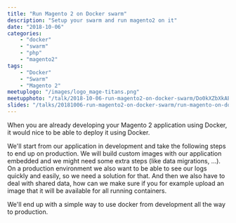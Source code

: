 ```yaml
---
title: "Run Magento 2 on Docker swarm"
description: "Setup your swarm and run magento2 on it"
date: "2018-10-06"
categories:
    - "docker"
    - "swarm"
    - "php"
    - "magento2"
tags:
    - "Docker"
    - "Swarm"
    - "Magento 2"
meetuplogo: "/images/logo_mage-titans.png"
meetupphoto: "/talk/2018-10-06-run-magento2-on-docker-swarm/Do0kXZbXkAEqlND.jpg"
slides: "/talks/20181006-run-magento2-on-docker-swarm/run-magento-on-docker-swarm-2018-10-06-magetitans-nl.pdf"
---
```


When you are already developing your Magento 2 application using Docker, it
would nice to be able to deploy it using Docker.

<!--more-->

We'll start from our application in development and take the following steps to
end up on production. We will build custom images with our application embedded
and we might need some extra steps (like data migrations, ...). On a production
environment we also want to be able to see our logs quickly and easily, so we
need a solution for that. And then we also have to deal with shared data, how
can we make sure if you for example upload an image that it will be available
for all running containers.

We'll end up with a simple way to use docker from development all the way to
production.
